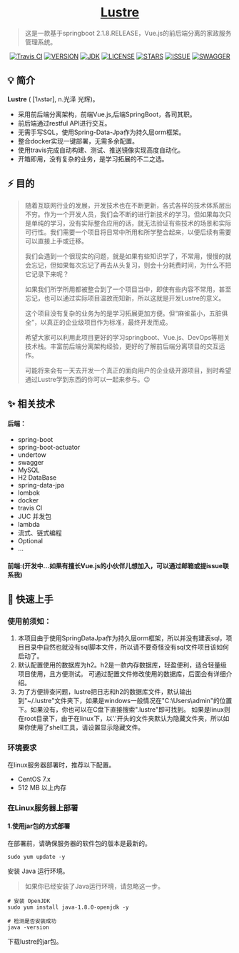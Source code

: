 <h1 align="center"><a href="https://github.com/wangming2674/lustre-service" target="_blank">Lustre</a></h1>

> 这是一款基于springboot 2.1.8.RELEASE，Vue.js的前后端分离的家政服务管理系统。

<p align="center">
<a href="https://travis-ci.org/wangming2674/lustre-service"><img alt="Travis CI" src="https://api.travis-ci.org/wangming2674/lustre-service.svg?branch=master"/></a>
<a href="#"><img alt="VERSION" src="https://img.shields.io/badge/version-v1.0.0-brightgreen"/></a>
<a href="#"><img alt="JDK" src="https://img.shields.io/badge/JDK-1.8-yellow.svg?style=flat-square"/></a>
<a href="#"><img alt="LICENSE" src="https://img.shields.io/github/license/wangming2674/lustre-service"/></a>
<a href="#"><img alt="STARS" src="https://img.shields.io/github/stars/wangming2674/lustre-service"/></a>
<a href="#"><img alt="ISSUE" src="https://img.shields.io/github/issues/wangming2674/lustre-service"/></a>
<a href="#"><img alt="SWAGGER" src="https://img.shields.io/badge/swagger-available-brightgreen"/></a>
</p>

  

## 💡 简介

<b>Lustre</b> ( [ˈlʌstər], n.光泽 光辉)。
* 采用前后端分离架构，前端Vue.js,后端SpringBoot，各司其职。
* 前后端通过restful API进行交互。
* 无需手写SQL，使用Spring-Data-Jpa作为持久层orm框架。
* 整合docker实现一键部署，无需多余配置。
* 使用travis完成自动构建、测试、推送镜像实现高度自动化。
* 开箱即用，没有复杂的业务，是学习拓展的不二之选。

  
  
## ⚡ 目的
>随着互联网行业的发展，开发技术也在不断更新，各式各样的技术体系层出不穷。作为一个开发人员，我们会不断的进行新技术的学习。但如果每次只是单纯的学习，没有实际整合应用的话，就无法验证有些技术的场景和实际可行性。我们需要一个项目将日常中所用和所学整合起来，以便后续有需要可以直接上手或迁移。
>
>我们会遇到一个很现实的问题，就是如果有些知识学了，不常用，慢慢的就会忘记，但如果每次忘记了再去从头复习，则会十分耗费时间，为什么不把它记录下来呢？
>
>如果我们所学所用都被整合到了一个项目当中，即使有些内容不常用，甚至忘记，也可以通过实际项目温故而知新，所以这就是开发Lustre的意义。
>
>这个项目没有复杂的业务为的是学习拓展更加方便。但“麻雀虽小，五脏俱全”，以真正的企业级项目作为标准，最终开发而成。
>
>希望大家可以利用此项目更好的学习springboot、Vue.js、DevOps等相关技术栈。丰富前后端分离架构经验，更好的了解前后端分离项目的交互运作。
>
>可能将来会有一天去开发一个真正的面向用户的企业级开源项目，到时希望通过Lustre学到东西的你可以一起来参与。😉 

  

## ✨  相关技术
#### 后端：
* spring-boot
* spring-boot-actuator
* undertow
* swagger
* MySQL
* H2 DataBase
* spring-data-jpa
* lombok
* docker
* travis CI
* JUC 并发包
* lambda
* 流式、链式编程
* Optional
* ...
#### 前端:(开发中...如果有擅长Vue.js的小伙伴儿想加入，可以通过邮箱或提issue联系我)

  

## 🔧 快速上手
### 使用前须知：
1. 本项目由于使用SpringDataJpa作为持久层orm框架，所以并没有建表sql，项目目录中自然也就没有sql脚本文件，所以请不要奇怪没有sql文件项目该如何启动了。
2. 默认配置使用的数据库为h2。h2是一款内存数据库，轻盈便利，适合轻量级项目使用，且方便测试。
可通过配置文件修改使用的数据库，后面会有详细介绍。
3. 为了方便排查问题，lustre把日志和h2的数据库文件，默认输出到"~/.lustre"文件夹下，如果是windows一般情况在"C:\Users\admin"的位置下。如果没有，你也可以在C盘下直接搜索".lustre"即可找到。
如果是linux则在root目录下，由于在linux下，以'.'开头的文件夹默认为隐藏文件夹，所以如果你使用了shell工具，请设置显示隐藏文件。

### 环境要求
在linux服务器部署时，推荐以下配置。
* CentOS 7.x
* 512 MB 以上内存

### 在Linux服务器上部署
#### 1.使用jar包的方式部署
在部署前，请确保服务器的软件包的版本是最新的。 
```shell script
sudo yum update -y
```
安装 Java 运行环境。
> 如果你已经安装了Java运行环境，请忽略这一步。
```shell script
# 安装 OpenJDK
sudo yum install java-1.8.0-openjdk -y

# 检测是否安装成功
java -version
```
下载lustre的jar包。
```shell script

```